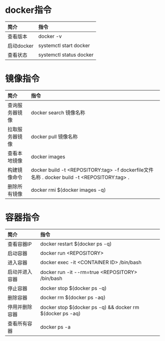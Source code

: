 # docker指令

| 简介 | 指令 |
| :--- | :--- |
| 查看版本 | docker -v |
| 启动docker | systemctl start docker |
| 查看状态 | systemctl status docker |

# 镜像指令

| 简介 | 指令 |
| :--- | :--- |
| 查询服务器镜像 | docker search 镜像名称 |
| 拉取服务器镜像 | docker pull 镜像名称 |
| 查看本地镜像 | docker images |
| 构建镜像命令 | docker build -t &lt;REPOSITORY:tag&gt; -f dockerfile文件名称 .     docker build -t &lt;REPOSITORY:tag&gt; . |
| 删除所有镜像 | docker rmi $\(docker images -q\) |

# 容器指令

| 简介 | 指令 |
| :--- | :--- |
| 查看容器IP | docker restart $\(docker ps -q\) |
| 启动容器 | docker run &lt;REPOSITORY&gt; |
| 进入容器 | docker exec -it &lt;CONTAINER ID&gt; /bin/bash |
| 启动并进入容器 | docker run -it --rm=true &lt;REPOSITORY&gt; /bin/bash |
| 停止容器 | docker stop $\(docker ps -q\) |
| 删除容器 | docker rm $\(docker ps -aq\) |
| 停用并删除容器 | docker stop $\(docker ps -q\) && docker rm $\(docker ps -aq\) |
| 查看所有容器 | docker ps -a |



